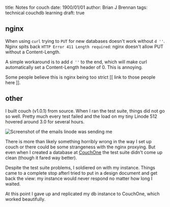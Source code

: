 title: Notes for couch
date: 1900/01/01
author: Brian J Brennan
tags: technical couchdb learning
draft: true

## nginx

When using `curl` trying to `PUT` for new databases doesn't work without `d ''`.
Nginx spits back `HTTP Error 411 Length required`: nginx doesn't allow PUT without a Content-Length.

A simple workaround is to add `d ''` to the end, which will make curl
automatically set a Content-Length header of 0. This is annoying.

Some people believe this is nginx being too strict [[ link to those people here ]].


## other

I built couch (v1.0.1) from source. When I ran the test suite, things did not
go so well. Pretty much every test failed and the load on my tiny Linode 512
hovered around 3.0 for several hours.

<img src="http://cl.ly/2W1d2b30043r1L3q0z0c/Screen_shot_2011-01-17_at_5.54.05_PM.png" title='Not good' alt='Screenshot of the emails linode was sending me'>

There is more than likely something horribly wrong in the way I set up couch or
there could be some strangeness with the nginx proxying. But even when I
created a database at [CouchOne](http://couchone.com) the test suite didn't
come up clean (though it fared way better).

Despite the test suite problems, I soldiered on with my instance. Things came
to a complete stop afterI tried to put in a design document and get back the
view: my instance would never respond no matter how long I waited.

At this point I gave up and replicated my db instance to CouchOne, which
worked beautifully.
